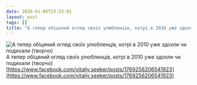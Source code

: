 ```yaml
---
date: 2020-01-05T23:53:01
layout: post
tags: []
title: "А тепер обіцяний огляд своїх улюбленців, котрі в 2010 уже здохли чи подихали (творчо) "
---
```

![А тепер обіцяний огляд своїх улюбленців, котрі в 2010 уже здохли чи подихали (творчо) ](https://scontent.fiev12-1.fna.fbcdn.net/v/t1.0-1/p200x200/124153501_2085566638244210_801348022723704990_n.jpg?_nc_cat=105&amp;ccb=2&amp;_nc_sid=bbed71&amp;_nc_ohc=NHDq51RYeWAAX9AF3Y1&amp;_nc_ht=scontent.fiev12-1.fna&amp;tp=6&amp;oh=a36befb5aa066f4192e488b3dddfa84b&amp;oe=5FD9A7D5)
А тепер обіцяний огляд своїх улюбленців, котрі в 2010 уже здохли чи подихали (творчо) [https://www.facebook.com/vitaliy.seeker/posts/1769256206541923](https://www.facebook.com/vitaliy.seeker/posts/1769256206541923)